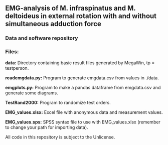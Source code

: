 ## EMG-analysis of M. infraspinatus and M. deltoideus in external rotation with and without simultaneous adduction force
### Data and software repository

### Files:
**data:** Directory containing basic result files generated by MegaWin, tp = testperson.

**reademgdata.py:** Program to generate emgdata.csv from values in ./data.

**emgplots.py:** Program to make a pandas dataframe from emgdata.csv and generate some diagrams.

**TestRand2000:** Program to randomize test orders.

**EMG_values.xlsx:** Excel file with anonymous data and measurement values.

**EMG_values.sps:** SPSS syntax file to use with EMG_values.xlsx (remember to change your path for importing data).

All code in this repository is subject to the Unlicense.
